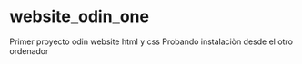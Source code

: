 # website_odin_one
Primer proyecto odin website html y css
Probando instalaciòn desde el otro ordenador

